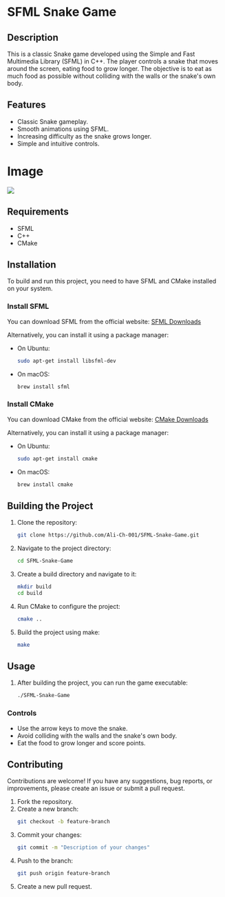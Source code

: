 # SFML Snake Game

## Description
This is a classic Snake game developed using the Simple and Fast Multimedia Library (SFML) in C++. The player controls a snake that moves around the screen, eating food to grow longer. The objective is to eat as much food as possible without colliding with the walls or the snake's own body.

## Features
- Classic Snake gameplay.
- Smooth animations using SFML.
- Increasing difficulty as the snake grows longer.
- Simple and intuitive controls.

# Image

![](https://github.com/Ali-Ch-001/Snake/assets/108975862/e34bc995-70b9-473d-83b8-6a5ab3e737ca)


## Requirements
- SFML
- C++
- CMake

## Installation
To build and run this project, you need to have SFML and CMake installed on your system.

### Install SFML
You can download SFML from the official website: [SFML Downloads](https://www.sfml-dev.org/download.php)

Alternatively, you can install it using a package manager:
- On Ubuntu:
  ```bash
  sudo apt-get install libsfml-dev
  ```
- On macOS:
  ```bash
  brew install sfml
  ```

### Install CMake
You can download CMake from the official website: [CMake Downloads](https://cmake.org/download/)

Alternatively, you can install it using a package manager:
- On Ubuntu:
  ```bash
  sudo apt-get install cmake
  ```
- On macOS:
  ```bash
  brew install cmake
  ```

## Building the Project
1. Clone the repository:
   ```bash
   git clone https://github.com/Ali-Ch-001/SFML-Snake-Game.git
   ```
2. Navigate to the project directory:
   ```bash
   cd SFML-Snake-Game
   ```
3. Create a build directory and navigate to it:
   ```bash
   mkdir build
   cd build
   ```
4. Run CMake to configure the project:
   ```bash
   cmake ..
   ```
5. Build the project using make:
   ```bash
   make
   ```

## Usage
1. After building the project, you can run the game executable:
   ```bash
   ./SFML-Snake-Game
   ```

### Controls
- Use the arrow keys to move the snake.
- Avoid colliding with the walls and the snake's own body.
- Eat the food to grow longer and score points.

## Contributing
Contributions are welcome! If you have any suggestions, bug reports, or improvements, please create an issue or submit a pull request.

1. Fork the repository.
2. Create a new branch:
   ```bash
   git checkout -b feature-branch
   ```
3. Commit your changes:
   ```bash
   git commit -m "Description of your changes"
   ```
4. Push to the branch:
   ```bash
   git push origin feature-branch
   ```
5. Create a new pull request.
